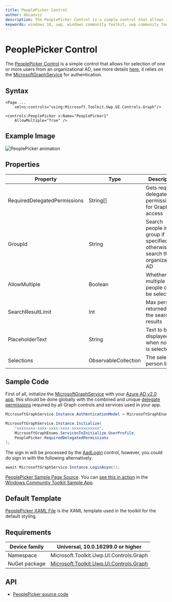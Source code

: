 ```yaml
---
title: PeoplePicker Control
author: OGcanviz
description: The PeoplePicker Control is a simple control that allows for selection of one or more users from an organizational AD.
keywords: windows 10, uwp, windows community toolkit, uwp community toolkit, uwp toolkit, PeoplePicker Control
---
```


# PeoplePicker Control

The [PeoplePicker Control](/dotnet/api/microsoft.toolkit.uwp.ui.controls.graph.peoplepicker) is a simple control that allows for selection of one or more users from an organizational AD, see more details [here](/graph/people-example), it relies on the [MicrosoftGraphService](../../services/MicrosoftGraph.md) for authentication.

## Syntax

```xaml
<Page ...
    xmlns:controls="using:Microsoft.Toolkit.Uwp.UI.Controls.Graph"/>

<controls:PeoplePicker x:Name="PeoplePicker1"
    AllowMultiple="True" />
```

## Example Image

![PeoplePicker animation](../../resources/images/Graph/PeoplePicker.png)

## Properties

|           Property           |             Type             |                                    Description                                    |
|------------------------------|------------------------------|-----------------------------------------------------------------------------------|
| RequiredDelegatedPermissions |           String[]           |             Gets required delegated permissions for Graph API access              |
|           GroupId            |            String            | Search people in this group if specified, otherwise, search the organizational AD |
|        AllowMultiple         |           Boolean            |                      Whether multiple people can be selected                      |
|      SearchResultLimit       |             Int              |                     Max person returned in the search results                     |
|       PlaceholderText        |            String            |                   Text to be displayed when no user is selected                   |
|          Selections          | ObservableCollection<Person> |                             The selected person list                              |

## Sample Code

First of all, initialize the [MicrosoftGraphService](../../services/MicrosoftGraph.md) with your [Azure AD v2.0 app](/azure/active-directory/develop/active-directory-v2-app-registration), this should be done globally with the combined and unique [delegate permissions](/azure/active-directory/develop/active-directory-v2-scopes) required by all Graph controls and services used in your app.

```c#
MicrosoftGraphService.Instance.AuthenticationModel = MicrosoftGraphEnums.AuthenticationModel.V2;

MicrosoftGraphService.Instance.Initialize(
    "xxxxxxxx-xxxx-xxxx-xxxx-xxxxxxxxxxxx",
    MicrosoftGraphEnums.ServicesToInitialize.UserProfile,
    PeoplePicker.RequiredDelegatedPermissions
);
```

The sign in will be processed by the [AadLogin](AadLogin.md) control, however, you could do sign in with the following alternatively.

```c#
await MicrosoftGraphService.Instance.LoginAsync();
```

[PeoplePicker Sample Page Source](https://github.com/Microsoft/WindowsCommunityToolkit/tree/master/Microsoft.Toolkit.Uwp.SampleApp/SamplePages/PeoplePicker). You can [see this in action](uwpct://Controls?sample=PeoplePicker) in the [Windows Community Toolkit Sample App](http://aka.ms/uwptoolkitapp).

## Default Template

[PeoplePicker XAML File](https://github.com/Microsoft/WindowsCommunityToolkit/blob/master/Microsoft.Toolkit.Uwp.UI.Controls.Graph/PeoplePicker/PeoplePicker.xaml) is the XAML template used in the toolkit for the default styling.

## Requirements

| Device family | Universal, 10.0.16299.0 or higher |
| -- | -- |
| Namespace | Microsoft.Toolkit.Uwp.UI.Controls.Graph |
| NuGet package | [Microsoft.Toolkit.Uwp.UI.Controls.Graph](https://www.nuget.org/packages/Microsoft.Toolkit.Uwp.UI.Controls.Graph/) |

## API

* [PeoplePicker source code](https://github.com/Microsoft/WindowsCommunityToolkit/tree/master/Microsoft.Toolkit.Uwp.UI.Controls.Graph/PeoplePicker)